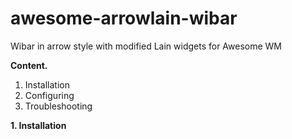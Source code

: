 # awesome-arrowlain-wibar
Wibar in arrow style with modified Lain widgets for Awesome WM

<b>Content.</b>
1. Installation
2. Configuring
3. Troubleshooting

<b>1. Installation</b>
